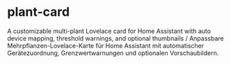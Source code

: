 # plant-card
A customizable multi-plant Lovelace card for Home Assistant with auto device mapping, threshold warnings, and optional thumbnails / Anpassbare Mehrpflanzen-Lovelace-Karte für Home Assistant mit automatischer Gerätezuordnung, Grenzwertwarnungen und optionalen Vorschaubildern.
